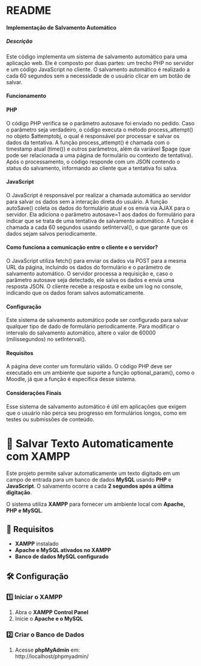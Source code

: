 # README
#### Implementação de Salvamento Automático
##### Descrição
Este código implementa um sistema de salvamento automático para uma aplicação web. Ele é composto por duas partes: um trecho PHP no servidor e um código JavaScript no cliente. O salvamento automático é realizado a cada 60 segundos sem a necessidade de o usuário clicar em um botão de salvar.




#### Funcionamento
#### PHP
O código PHP verifica se o parâmetro autosave foi enviado no pedido. Caso o parâmetro seja verdadeiro, o código executa o método process_attempt() no objeto $attemptobj, o qual é responsável por processar e salvar os dados da tentativa.
A função process_attempt() é chamada com o timestamp atual (time()) e outros parâmetros, além da variável $page (que pode ser relacionada a uma página de formulário ou contexto de tentativa).
Após o processamento, o código responde com um JSON contendo o status do salvamento, informando ao cliente que a tentativa foi salva.
#### JavaScript
O JavaScript é responsável por realizar a chamada automática ao servidor para salvar os dados sem a interação direta do usuário.
A função autoSave() coleta os dados do formulário atual e os envia via AJAX para o servidor. Ela adiciona o parâmetro autosave=1 aos dados do formulário para indicar que se trata de uma tentativa de salvamento automático.
A função é chamada a cada 60 segundos usando setInterval(), o que garante que os dados sejam salvos periodicamente.
#### Como funciona a comunicação entre o cliente e o servidor?
O JavaScript utiliza fetch() para enviar os dados via POST para a mesma URL da página, incluindo os dados do formulário e o parâmetro de salvamento automático.
O servidor processa a requisição e, caso o parâmetro autosave seja detectado, ele salva os dados e envia uma resposta JSON.
O cliente recebe a resposta e exibe um log no console, indicando que os dados foram salvos automaticamente.
#### Configuração
Este sistema de salvamento automático pode ser configurado para salvar qualquer tipo de dado de formulário periodicamente. Para modificar o intervalo do salvamento automático, altere o valor de 60000 (milissegundos) no setInterval().

#### Requisitos
A página deve conter um formulário válido.
O código PHP deve ser executado em um ambiente que suporte a função optional_param(), como o Moodle, já que a função é específica desse sistema.
#### Considerações Finais
Esse sistema de salvamento automático é útil em aplicações que exigem que o usuário não perca seu progresso em formulários longos, como em testes ou submissões de conteúdo.




# 📝 Salvar Texto Automaticamente com XAMPP  

Este projeto permite salvar automaticamente um texto digitado em um campo de entrada para um banco de dados **MySQL** usando **PHP** e **JavaScript**. O salvamento ocorre a cada **2 segundos após a última digitação**.  

O sistema utiliza **XAMPP** para fornecer um ambiente local com **Apache, PHP e MySQL**.  

## 📌 Requisitos  

- **XAMPP** instalado  
- **Apache e MySQL ativados no XAMPP**  
- **Banco de dados MySQL configurado**  

## 🛠️ Configuração  

### 1️⃣ Iniciar o XAMPP  
1. Abra o **XAMPP Control Panel**  
2. Inicie o **Apache e o MySQL**  

### 2️⃣ Criar o Banco de Dados  
1. Acesse **phpMyAdmin** em:  
http://localhost/phpmyadmin/

